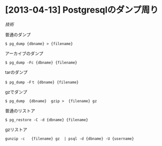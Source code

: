 # [2013-04-13] Postgresqlのダンプ周り
_技術_

普通のダンプ
```
$ pg_dump {dbname} > {filename}
```

アーカイブのダンプ
```
$ pg_dump -Fc {dbname} {filename}
```
tarのダンプ
```
$ pg_dump -Fｔ {dbname} {filename}
```
gzでダンプ
```
$ pg_dump  {dbname}  gzip >  {filename} gz
```
普通のリストア
```
$ pg_restore -C -d {dbname} {filename}
```
gzリストア
```
gunzip -c   {filename} gz  | psql -d {dbname} -U {username}
```
